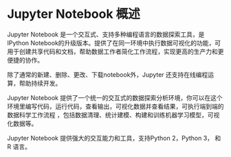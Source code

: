 # Jupyter Notebook 概述

Jupyter Notebook 是一个交互式、支持多种编程语言的数据探索工具，是IPython Notebook的升级版本。提供了在同一环境中执行数据可视化的功能，可用于创建共享代码和文档，帮助数据工作者简化工作流程，实现更高的生产力和更便捷的协作。

除了通常的新建、删除、更改、下载notebook外，Jupyter 还支持在线编程运算，帮助持续开发。

Jupyter Notebook 提供了一个统一的交互式的数据探索分析环境，你可以在这个环境里编写代码，运行代码，查看输出，可视化数据并查看结果，可执行端到端的数据科学工作流程 ，包括数据清理、统计建模、构建和训练机器学习模型，可视化数据等。

Jupyter Notebook 提供强大的交互能力和工具，支持Python 2，Python 3， 和 R 语言。